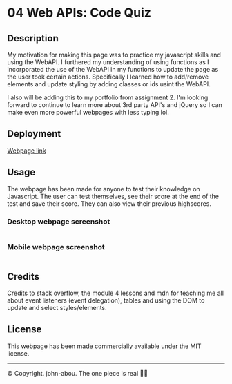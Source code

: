 # 04 Web APIs: Code Quiz


## Description
My motivation for making this page was to practice my javascript skills and using the WebAPI. I furthered my understanding of using functions as I incorporated the use of the WebAPI in my functions to update the page as the user took certain actions. Specifically I learned how to add/remove elements and update styling by adding classes or ids usint the WebAPI.

I also will be adding this to my portfolio from assignment 2. I'm looking forward to continue to learn more about 3rd party API's and jQuery so I can make even more powerful webpages with less typing lol. 


## Deployment
<a href="">Webpage link</a>

## Usage
The webpage has been made for anyone to test their knowledge on Javascript. The user can test themselves, see their score at the end of the test and save their score. They can also view their previous highscores.


### Desktop webpage screenshot
<img src="">


### Mobile webpage screenshot
<img src="">


## Credits
Credits to stack overflow, the module 4 lessons and mdn for teaching me all about event listeners (event delegation), tables and using the DOM to update and select styles/elements.

## License
This webpage has been made commercially available under the MIT license.


- - -
© Copyright. john-abou. The one piece is real 🏴‍☠
